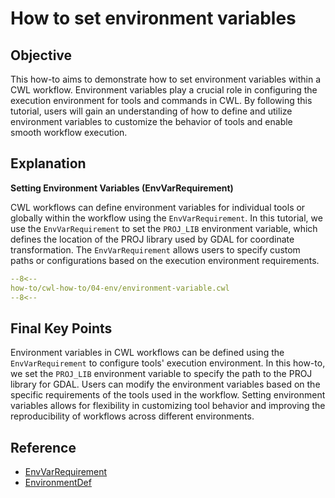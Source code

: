 # How to set environment variables

## Objective 

This how-to aims to demonstrate how to set environment variables within a CWL workflow. Environment variables play a crucial role in configuring the execution environment for tools and commands in CWL. By following this tutorial, users will gain an understanding of how to define and utilize environment variables to customize the behavior of tools and enable smooth workflow execution.

## Explanation 

**Setting Environment Variables (EnvVarRequirement)**

CWL workflows can define environment variables for individual tools or globally within the workflow using the `EnvVarRequirement`.
In this tutorial, we use the `EnvVarRequirement` to set the `PROJ_LIB` environment variable, which defines the location of the PROJ library used by GDAL for coordinate transformation.
The `EnvVarRequirement` allows users to specify custom paths or configurations based on the execution environment requirements.

```yaml linenums="1" hl_lines="50-52"
--8<--
how-to/cwl-how-to/04-env/environment-variable.cwl
--8<--
```

## Final Key Points

Environment variables in CWL workflows can be defined using the `EnvVarRequirement` to configure tools' execution environment.
In this how-to, we set the `PROJ_LIB` environment variable to specify the path to the PROJ library for GDAL.
Users can modify the environment variables based on the specific requirements of the tools used in the workflow.
Setting environment variables allows for flexibility in customizing tool behavior and improving the reproducibility of workflows across different environments.

## Reference

* [EnvVarRequirement](https://www.commonwl.org/v1.2/CommandLineTool.html#EnvVarRequirement)
* [EnvironmentDef](https://www.commonwl.org/v1.2/CommandLineTool.html#EnvironmentDef)
